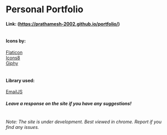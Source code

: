 # Personal Portfolio
#### Link: (https://prathamesh-2002.github.io/portfolio/)     <br /><br />

#### Icons by: <br />
[Flaticon](https://www.flaticon.com/)   <br />
[Icons8](https://icons8.com/)           <br />
[Giphy](https://giphy.com/)             <br /><br />

#### Library used: <br />
[EmailJS](https://www.emailjs.com/)     <br />

##### Leave a response on the site if you have any suggestions!       <br /><br />

###### Note: The site is under development. Best viewed in chrome. Report if you find any issues.<br />
